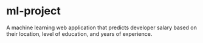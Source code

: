 # ml-project
A machine learning web application that predicts developer salary based on their location, level of education, and years of experience.
